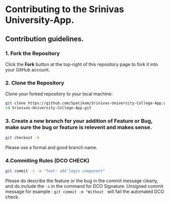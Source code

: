 # Contributing to the Srinivas University-App.

## Contribution guidelines. 

### 1. Fork the Repository

Click the **Fork** button at the top-right of this repository page to fork it into your GitHub account.

### 2. Clone the Repository

Clone your forked repository to your local machine:

```bash
git clone https://github.com/Spatikam/Srinivas-University-College-App.git
cd Srinivas-University-College-App.git
```
### 3. Create a new branch for your addition of Feature or Bug, make sure the bug or feature is relevent and makes sense. 
```bash
git checkout -b
```
Please use a formal and good branch name.

### 4.Commiting Rules  (DCO CHECK)
```bash
git commit -s -m "feat: add login component"
```
Please do describe the feature or the bug in the commit message clearly, and do include the  `-s` in the command for DCO Signature.
Unsigned commit message for example : ```git commit -m "Without ``` will fail the automated DCO check.




